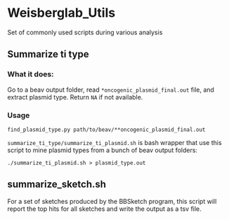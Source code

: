 # Weisberglab_Utils
Set of commonly used scripts during various analysis

## Summarize ti type
### What it does:
Go to a beav output folder, read `*oncogenic_plasmid_final.out` file, and extract plasmid type. Return `NA` if not available.

### Usage
`find_plasmid_type.py path/to/beav/**oncogenic_plasmid_final.out`

`summarize_ti_type/summarize_ti_plasmid.sh` is bash wrapper that use this script to mine plasmid types from a bunch of beav output folders:

`./summarize_ti_plasmid.sh > plasmid_type.out`

## summarize_sketch.sh
For a set of sketches produced by the BBSketch program, this script will report the top hits for all sketches and write the output as a tsv file. 
